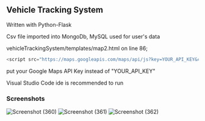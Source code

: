 ## Vehicle Tracking System

Written with Python-Flask

Csv file imported into MongoDb, MySQL used for user's data

vehicleTrackingSystem/templates/map2.html on line 86;

```java
<script src="https://maps.googleapis.com/maps/api/js?key=YOUR_API_KEY&callback=initMap&v=weekly&channel=2" async defer></script>
```

put your Google Maps API Key instead of "YOUR_API_KEY"

Visual Studio Code ide is recommended to run

### Screenshots

![Screenshot (360)](https://user-images.githubusercontent.com/61064869/159453301-539f6837-83f2-41ab-80ab-a40ecf86d59b.png)
![Screenshot (361)](https://user-images.githubusercontent.com/61064869/159453317-9b7ad00c-2661-49d9-bfb6-c73128f02b6d.png)
![Screenshot (362)](https://user-images.githubusercontent.com/61064869/159453329-77177899-c2ce-4bd5-83b1-787d86bc8fe9.png)
